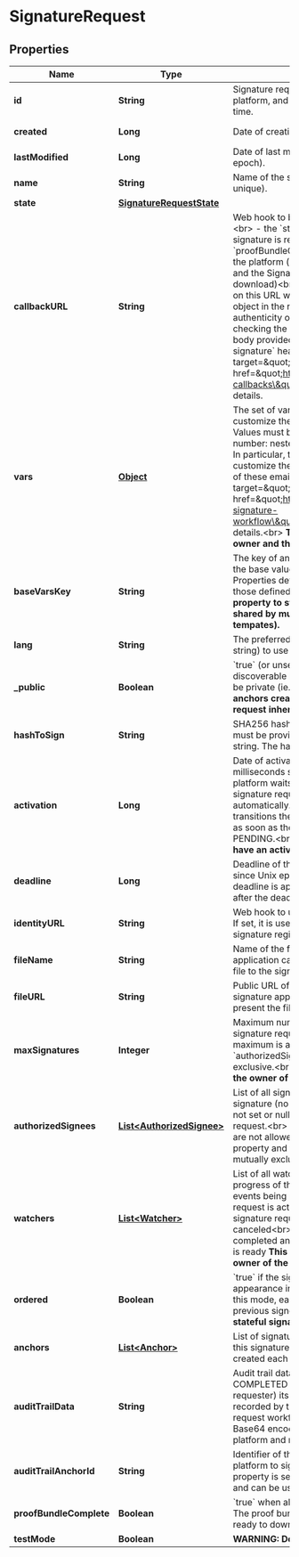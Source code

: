 

# SignatureRequest

## Properties

Name | Type | Description | Notes
------------ | ------------- | ------------- | -------------
**id** | **String** | Signature request identifier. It is allocated by the platform, and so must not be provided at creation time. |  [optional] [readonly]
**created** | **Long** | Date of creation (in milliseconds since Unix epoch). |  [optional] [readonly]
**lastModified** | **Long** | Date of last modification (in milliseconds since Unix epoch). |  [optional] [readonly]
**name** | **String** | Name of the signature request (doesn&#39;t need to be unique). | 
**state** | [**SignatureRequestState**](SignatureRequestState.md) |  |  [optional]
**callbackURL** | **String** | Web hook to be called by the platform whenever:&lt;br&gt; - the &#x60;state&#x60; property changes&lt;br&gt; - a new signature is registered&lt;br&gt; - the &#x60;proofBundleComplete&#x60; property is set to &#x60;true&#x60; by the platform (which means that the proof bundle and the Signature Attestation document are ready to download)&lt;br&gt; The platform does a POST request on this URL with the signature request as a JSON object in the request body.&lt;br&gt; Verifying the authenticity of the callback can be done by checking the HMAC-SHA1 signature of the request body provided by the platform in the &#x60;x-woleet-signature&#x60; header.&lt;br&gt; Please refer to the &lt;a target&#x3D;\&quot;_blank\&quot; href&#x3D;\&quot;https://doc.woleet.io/reference/using-callbacks\&quot;&gt;documentation&lt;/a&gt; for more details.  |  [optional]
**vars** | [**Object**](.md) | The set of variables (key/value pairs) to use to customize the signature request workflow.&lt;br&gt; Values must be of type null, boolean, string or number: nested JSON objects are not allowed.&lt;br&gt; In particular, these variables can be used to customize the various email sent and disable some of these emails.&lt;br&gt; Please refer to the &lt;a target&#x3D;\&quot;_blank\&quot; href&#x3D;\&quot;https://doc.woleet.io/reference/custom-signature-workflow\&quot;&gt;documentation&lt;/a&gt; for more details.&lt;br&gt; **This property is only available to the owner and the signers of the signature request.**  |  [optional]
**baseVarsKey** | **String** | The key of an object in the user&#39;s k/v store to use as the base value of the &#x60;vars&#x60; property.&lt;br&gt; Properties defined in this object are overwritten by those defined in the &#x60;vars&#x60; property.&lt;br&gt; **Use this property to store large customization variables shared by multiple signature requests (like email tempates).**  |  [optional]
**lang** | **String** | The preferred language (provided as an ISO 639-1 string) to use when emailing the signers. |  [optional]
**_public** | **Boolean** | &#x60;true&#x60; (or unset) if the signature request is public (ie. discoverable by its &#x60;hashToSign&#x60;) or &#x60;false&#x60; if it must be private (ie. not discoverable).&lt;br&gt; **Signature anchors created in the scope of a signature request inherit from its &#x60;public&#x60; property.**  |  [optional]
**hashToSign** | **String** | SHA256 hash of the file to sign.&lt;br&gt; The value must be provided as an hexadecimal lowercase string. The hash of the empty file is forbidden.&lt;br&gt;  | 
**activation** | **Long** | Date of activation of the signature request (in milliseconds since Unix epoch).&lt;br&gt; When set, the platform waits for it before transitioning the signature request from PENDING to IN_PROGRESS automatically.&lt;br&gt; When not set, the platform transitions the signature request to IN_PROGRESS as soon as the signature request is transitioned to PENDING.&lt;br&gt; **Only stateful signature request can have an activation date.**  |  [optional]
**deadline** | **Long** | Deadline of the signature request (in milliseconds since Unix epoch).&lt;br&gt; When not set or null, no deadline is applied.&lt;br&gt; If set, signatures registered after the deadline are refused.  |  [optional]
**identityURL** | **String** | Web hook to use to verify the signers&#39; identity.&lt;br&gt; If set, it is used to verify the identity of the signers at signature registration time.  |  [optional]
**fileName** | **String** | Name of the file to sign.&lt;br&gt; If set, the signature application can use it to give an indication about the file to the signers.  |  [optional]
**fileURL** | **String** | Public URL of the file to sign.&lt;br&gt; If set, the signature application can use it to download and present the file to the signers.  |  [optional]
**maxSignatures** | **Integer** | Maximum number of signatures to accept for this signature request.&lt;br&gt; When not set or null, no maximum is applied.&lt;br&gt; This property and the &#x60;authorizedSignees&#x60; property are mutually exclusive.&lt;br&gt; **This property is only available to the owner of the signature request.**  |  [optional]
**authorizedSignees** | [**List&lt;AuthorizedSignee&gt;**](AuthorizedSignee.md) | List of all signers authorized to register their signature (no duplicate is authorized).&lt;br&gt; When not set or null, anybody can sign the signature request.&lt;br&gt; If set, signers not being part of this list are not allowed to register their signature.&lt;br&gt; This property and the &#x60;maxSignatures&#x60; property are mutually exclusive.  |  [optional]
**watchers** | [**List&lt;Watcher&gt;**](Watcher.md) | List of all watchers to notify by email about the progress of the signature request.&lt;br&gt; The set of events being notified are:&lt;br&gt; - the signature request is activated&lt;br&gt; - a signer signs the signature request&lt;br&gt; - the signature request is canceled&lt;br&gt; - the signature request is closed or completed and the Signature Attestation document is ready **This property is only available to the owner of the signature request.**  |  [optional]
**ordered** | **Boolean** | &#x60;true&#x60; if the signers must sign in their order of appearance in the &#x60;authorizedSignees&#x60; list.&lt;br&gt; In this mode, each signer is notified only once the previous signer completes his signature.&lt;br&gt; **Only stateful signature request can be ordered.**  |  [optional]
**anchors** | [**List&lt;Anchor&gt;**](Anchor.md) | List of signature anchors created in the scope of this signature request&lt;br&gt; A signature anchor is created each time a new signature is registered.  |  [optional] [readonly]
**auditTrailData** | **String** | Audit trail data.&lt;br&gt; When the signature request is COMPLETED (by the platform) or CLOSED (by the requester) its audit trail (ie. the list of events recorded by the platform during the signature request workflow) is serialized to a JSON object and Base64 encoded. This data is then signed by the platform and recorded in this property.  |  [optional] [readonly]
**auditTrailAnchorId** | **String** | Identifier of the signature anchor created by the platform to sign the audit trail data.&lt;br&gt; This property is set only once the audit trail is generated and can be used to retrieve its proof receipt.  |  [optional] [readonly]
**proofBundleComplete** | **Boolean** | &#x60;true&#x60; when all pieces of evidence are available.&lt;br&gt; The proof bundle and the Signature Attestation are ready to download.  |  [optional] [readonly]
**testMode** | **Boolean** | **WARNING: Do not use (test purpose only).**  |  [optional]



